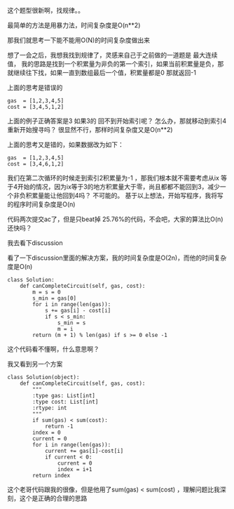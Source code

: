 这个题型很新啊，找规律。。

最简单的方法是用暴力法，时间复杂度是O(n**2)

那我们就思考一下能不能用O(N)的时间复杂度做出来

想了一会之后，我想我找到规律了，灵感来自己于之前做的一道题是 最大连续值， 我的思路是找到一个积累量为非负的第一个索引，如果当前积累量是负，那就继续往下找，如果一直到数组最后一个值，积累量都是0 那就返回-1 

上面的思考是错误的
```
gas  = [1,2,3,4,5]
cost = [3,4,5,1,2]
```
上面的例子正确答案是3 如果3的 回不到开始索引呢？ 怎么办，那就移动到索引4重新开始搜寻吗？ 很显然不行，那样时间复杂度又是O(n**2)

上面的思考又是错的，如果数据改为如下：

```
gas  = [1,2,3,4,5]
cost = [3,4,6,1,2]
```
我们在第二次循环的时候走到索引2积累量为-1 ，那我们根本就不需要考虑从ix 等于4开始的情况，因为ix等于3的地方积累量大于零，尚且都都不能回到3，减少一个非负积累量能让他回到4吗？ 不可能的。  基于以上想法，开始写程序，我将写的程序时间复杂度是O(n)


代码两次提交ac了，但是只beat掉 25.76%的代码，不会吧，大家的算法比O(n)还快吗？ 

我去看下discussion

看了一下discussion里面的解决方案，我的时间复杂度是O(2n)，而他的时间复杂度是O(n)

```
class Solution:
    def canCompleteCircuit(self, gas, cost):
        m = s = 0
        s_min = gas[0]
        for i in range(len(gas)):
            s += gas[i] - cost[i]
            if s < s_min:
                s_min = s
                m = i
        return (m + 1) % len(gas) if s >= 0 else -1

```
这个代码看不懂啊，什么意思啊？

我又看到另一个方案

```
class Solution(object):
    def canCompleteCircuit(self, gas, cost):
        """
        :type gas: List[int]
        :type cost: List[int]
        :rtype: int
        """
        if sum(gas) < sum(cost):
            return -1
        index = 0
        current = 0
        for i in range(len(gas)):
            current += gas[i]-cost[i]
            if current < 0:
                current = 0
                index = i+1
        return index
```
 
这个老哥代码跟我的很像，但是他用了sum(gas) < sum(cost) ，理解问题比我深刻，这个是正确的合理的思路












